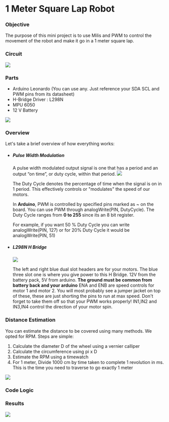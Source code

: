 # 1 Meter Square Lap Robot

### Objective
The purpose of this mini project is to use Milis and PWM to control the movement of the robot and make it go in a 1 meter square lap.
### Circuit
![](img/circuit1.png)
### Parts
- Arduino Leonardo (You can use any. Just reference your SDA SCL and PWM pins from its datasheet)
- H-Bridge Driver : L298N
- MPU 6050
- 12 V Battery 

![](img/robot_build.jpg)


### Overview
Let's take a brief overview of how everything works:
- ##### Pulse Width Modulation
    A pulse width modulated output signal is one that has a period and an output “on time”, or duty cycle, within that period.
    ![](img/pwm.png)

    The Duty Cycle denotes the percentage of time when the signal is on in 1 period. This effectively controls or "modulates" the speed of our motors.

    In <b>Arduino</b>, PWM is controlled by specified pins marked as ~ on the board. You can use PWM through analogWrite(PIN, DutyCycle). The Duty Cycle ranges from <b>0 to 255 </b> since its an 8 bit register.

    For example, if you want 50 % Duty Cycle you can write analogWrite(PIN, 127) or for 20% Duty Cycle it would be analogWrite(PIN, 51)



- ##### L298N H Bridge

    ![](img/L298N.png)

    The left and right blue dual slot headers are for your motors.
    The blue three slot one is where you give power to this H Bridge. 12V from the battery pack, 5V from arduino.
    <b>The ground must be common from battery back and your arduino</b>
    ENA and ENB are speed controls for motor 1 and motor 2. 
    You will most probably see a jumper jacket on top of these, these are just shorting the pins to run at max speed. Don't forget to take them off so that your PWM works properly!
    IN1,IN2 and IN3,IN4 control the direction of your motor spin.


### Distance Estimation
You can estimate the distance to be covered using many methods. We opted for RPM.
Steps are simple:
1) Calculate the diameter D of the wheel using a vernier calliper
2) Calculate the circumference using pi x D
3) Estimate the RPM using a timewatch
4) For 1 meter, Divide 1000 cm by time taken to complete 1 revolution in ms. This is the time you need to traverse to go exactly 1 meter

![](img/robot_build_2.jpg)

### Code Logic

### Results
![](img/results.gif)

